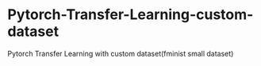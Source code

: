 # Pytorch-Transfer-Learning-custom-dataset
Pytorch Transfer Learning with custom dataset(fminist small dataset)
